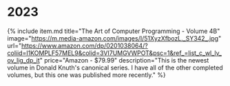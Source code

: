 # 2023

{% include item.md 
   title="The Art of Computer Programming - Volume 4B" 
   image="https://m.media-amazon.com/images/I/51XyzXfbozL._SY342_.jpg" 
   url="https://www.amazon.com/dp/0201038064/?coliid=I1KOMPLF57MEL9&colid=3VI7UMGVWPOT&psc=1&ref_=list_c_wl_lv_ov_lig_dp_it" 
   price="Amazon - $79.99" 
   description="This is the newest volume in Donald Knuth's canonical series. I have all of the other completed volumes, but this one was published more recently." %}
